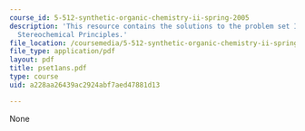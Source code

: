 ```yaml
---
course_id: 5-512-synthetic-organic-chemistry-ii-spring-2005
description: 'This resource contains the solutions to the problem set I: Review of
  Stereochemical Principles.'
file_location: /coursemedia/5-512-synthetic-organic-chemistry-ii-spring-2005/a228aa26439ac2924abf7aed47881d13_pset1ans.pdf
file_type: application/pdf
layout: pdf
title: pset1ans.pdf
type: course
uid: a228aa26439ac2924abf7aed47881d13

---
```

None